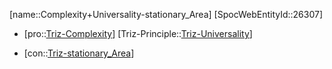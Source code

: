 ﻿---
type: TrizContradiction
aliases:
- Complexity+Universality-stationary_Area
license: CC BY-SA 4.0
copyright: https://github.com/SpocWeb
IsDeleted: false
IsReadOnly: false
Confidential: public
tags: 
- Triz/Contradiction
---
[name::Complexity+Universality-stationary_Area]
[SpocWebEntityId::26307]
+ [pro::[Triz-Complexity](tech/Triz/Parameter/Triz-Complexity.md)]
[Triz-Principle::[Triz-Universality](tech/Triz/Principle/Triz-Universality.md)]
- [con::[Triz-stationary_Area](tech/Triz/Parameter/Triz-stationary_Area.md)]

